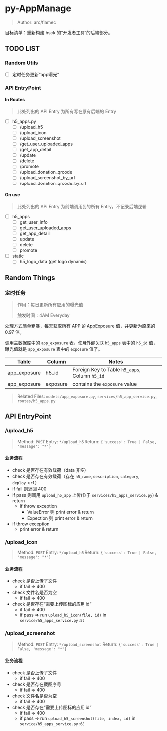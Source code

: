 # py-AppManage

> Author: arc/flamec

目标清单：重新构建 hsck 的“开发者工具”的后端部分。

## TODO LIST

### Random Utils

- [ ] 定时任务更新“app曝光”

### API EntryPoint

#### In Routes

> 此处列出的 API Entry 为所有写在原有后端的 Entry

- [ ] h5_apps.py
  - [ ] /upload_h5
  - [ ] /upload_icon
  - [ ] /upload_screenshot
  - [ ] /get_user_uploaded_apps
  - [ ] /get_app_detail
  - [ ] /update
  - [ ] /delete
  - [ ] /promote
  - [ ] /upload_donation_qrcode
  - [ ] /upload_screenshot_by_url
  - [ ] /upload_donation_qrcode_by_url

#### On use

>  此处列出的 APi Entry 为前端调用到的所有 Entry，不记录后端逻辑

- [ ] h5_apps
  - [ ] get_user_info
  - [ ] get_user_uploaded_apps
  - [ ] get_app_detail
  - [ ] update
  - [ ] delete
  - [ ] promote
- [ ] static
  - [ ] h5_logo_data (get logo dynamic)

## Random Things

### 定时任务

> 作用：每日更新所有应用的曝光值
>
> 触发时间：4AM Everyday

处理方式简单粗暴，每天获取所有 APP 的 AppExposure 值，并更新为原来的 0.97 倍。

调用主数据库中的 `app_exposure` 表，使用外键关联 `h5_apps` 表中的 `h5_id` 值，
曝光值就是 `app_exposure` 表中的 `exposure` 值了。

| Table        | Column   | Notes                                          |
|--------------|----------|------------------------------------------------|
| app_exposure | h5_id    | Foreign Key to Table `h5_apps`, Column `h5_id` |
| app_exposure | exposure | contains the `exposure` value                  |

> Related Files: `models/app_exposure.py`, `services/h5_app_service.py`, `routes/h5_apps.py`

## API EntryPoint

### /upload_h5

> Method: `POST`
> Entry: `*/upload_h5`
> Return: `{'success': True | False, 'message': "*"}`

#### 业务流程

- check 是否存在有效载荷（data 非空）
- check 是否存在有效载荷（存在 `h5_name`, `description`, `category`, `deploy_url`）
- if fail 则返回 400
- if pass 则调用 `upload_h5_app` 上传(位于 `services/h5_apps_service.py`) & return
  - if throw exception
    - ValueError 则 print error & return
    - Expection 则 print error & return
- if throw exception
  - print error & return

### /upload_icon

> Method: `POST`
> Entry: `*/upload_h5`
> Return: `{'success': True | False, 'message': "*"}`

#### 业务流程

- check 是否上传了文件
  - if fail => 400
- check 文件名是否为空
  - if fail => 400
- check 是否存在“需要上传图标的应用 id”
  - if fail => 400
  - if pass => run `upload_h5_icon(file, id)` in `service/h5_apps_service.py:52`

### /upload_screenshot

> Method: `POST`
> Entry: `*/upload_screenshot`
> Return: `{'success': True | False, 'message': "*"}`

#### 业务流程

- check 是否上传了文件
  - if fail => 400
- check 是否存在截图序号
  - if fail => 400
- check 文件名是否为空
  - if fail => 400
- check 是否存在“需要上传图标的应用 id”
  - if fail => 400
  - if pass => run `upload_h5_screenshot(file, index, id)` in `service/h5_apps_service.py:68`
